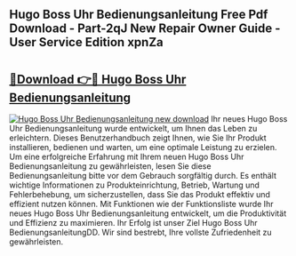 ## Hugo Boss Uhr Bedienungsanleitung Free Pdf Download - Part-2qJ New Repair Owner Guide - User Service Edition xpnZa

# <h2><a href="http://df4max.blite.top/?on=Hugo+Boss+Uhr+Bedienungsanleitung">🔗Download 👉🔴 Hugo Boss Uhr Bedienungsanleitung</a></h2>

[![Hugo Boss Uhr Bedienungsanleitung new download](https://i.imgur.com/lujVjoI.png)](http://df4max.blite.top/?on=Hugo+Boss+Uhr+Bedienungsanleitung)
Ihr neues Hugo Boss Uhr Bedienungsanleitung wurde entwickelt, um Ihnen das Leben zu erleichtern. Dieses Benutzerhandbuch zeigt Ihnen, wie Sie Ihr Produkt installieren, bedienen und warten, um eine optimale Leistung zu erzielen. Um eine erfolgreiche Erfahrung mit Ihrem neuen Hugo Boss Uhr Bedienungsanleitung zu gewährleisten, lesen Sie diese Bedienungsanleitung bitte vor dem Gebrauch sorgfältig durch. Es enthält wichtige Informationen zu Produkteinrichtung, Betrieb, Wartung und Fehlerbehebung, um sicherzustellen, dass Sie das Produkt effektiv und effizient nutzen können. Mit Funktionen wie der Funktionsliste wurde Ihr neues Hugo Boss Uhr Bedienungsanleitung entwickelt, um die Produktivität und Effizienz zu maximieren. Ihr Erfolg ist unser Ziel Hugo Boss Uhr BedienungsanleitungDD. Wir sind bestrebt, Ihre vollste Zufriedenheit zu gewährleisten.
